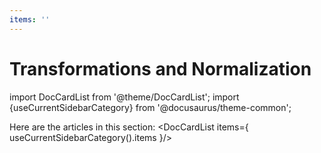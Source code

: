 ```yaml
---
items: ''
---
```


# Transformations and Normalization

import DocCardList from '@theme/DocCardList';
import {useCurrentSidebarCategory} from '@docusaurus/theme-common';

Here are the articles in this section:
<DocCardList items={ useCurrentSidebarCategory().items }/>
